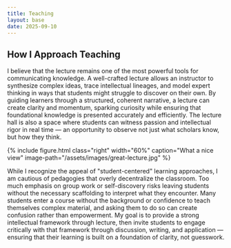 ```yaml
---
title: Teaching
layout: base
date: 2025-09-10
---
```


## How I Approach Teaching

I believe that the lecture remains one of the most powerful tools for communicating knowledge. A well-crafted lecture allows an instructor to synthesize complex ideas, trace intellectual lineages, and model expert thinking in ways that students might struggle to discover on their own. By guiding learners through a structured, coherent narrative, a lecture can create clarity and momentum, sparking curiosity while ensuring that foundational knowledge is presented accurately and efficiently. The lecture hall is also a space where students can witness passion and intellectual rigor in real time — an opportunity to observe not just what scholars know, but how they think.

{% include figure.html
  class="right"
  width="60%"
  caption="What a nice view"
  image-path="/assets/images/great-lecture.jpg"
%}

While I recognize the appeal of "student-centered" learning approaches, I am cautious of pedagogies that overly decentralize the classroom. Too much emphasis on group work or self-discovery risks leaving students without the necessary scaffolding to interpret what they encounter. Many students enter a course without the background or confidence to teach themselves complex material, and asking them to do so can create confusion rather than empowerment. My goal is to provide a strong intellectual framework through lecture, then invite students to engage critically with that framework through discussion, writing, and application — ensuring that their learning is built on a foundation of clarity, not guesswork.